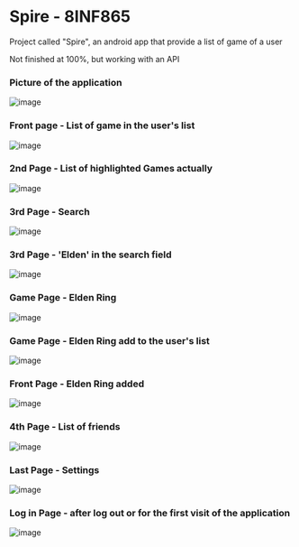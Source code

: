 # Spire - 8INF865


Project called "Spire", an android app that provide a list of game of a user

Not finished at 100%, but working with an API

### Picture of the application
![image](https://user-images.githubusercontent.com/80623426/156887003-5b9cb1c7-9dab-46ef-9738-94a1e0f65798.png)

### Front page - List of game in the user's list
![image](https://user-images.githubusercontent.com/80623426/156887137-be518693-fb7f-43d9-8814-f6e9b65cee7e.png)

### 2nd Page - List of highlighted Games actually
![image](https://user-images.githubusercontent.com/80623426/156887148-8b357994-96c0-4ff2-8e65-435800c5664c.png)

### 3rd Page - Search
![image](https://user-images.githubusercontent.com/80623426/156887164-418d1b74-fdf1-474f-8f78-a27958238e73.png)
### 3rd Page - 'Elden' in the search field
![image](https://user-images.githubusercontent.com/80623426/156887257-10f5d993-a868-410b-aa8a-3617bbaccb7a.png)

### Game Page - Elden Ring
![image](https://user-images.githubusercontent.com/80623426/156887268-d93dfca8-c6bb-422f-894e-aebf5500e57c.png)
### Game Page - Elden Ring add to the user's list
![image](https://user-images.githubusercontent.com/80623426/156887273-6dec4c8f-7c98-4623-97e7-aaf989acb6ef.png)
### Front Page - Elden Ring added
![image](https://user-images.githubusercontent.com/80623426/156887279-f0ff4950-5031-4e40-80b0-9d5fd35d6ab2.png)

### 4th Page - List of friends
![image](https://user-images.githubusercontent.com/80623426/156887180-40f035bd-269c-4c64-8b81-1e362599291f.png)

### Last Page - Settings
![image](https://user-images.githubusercontent.com/80623426/156887201-d71e87b3-3dce-4ec9-ada4-484770f65051.png)
### Log in Page - after log out or for the first visit of the application
![image](https://user-images.githubusercontent.com/80623426/156887306-31de17d5-b648-47a8-a756-2038df651b0f.png)



